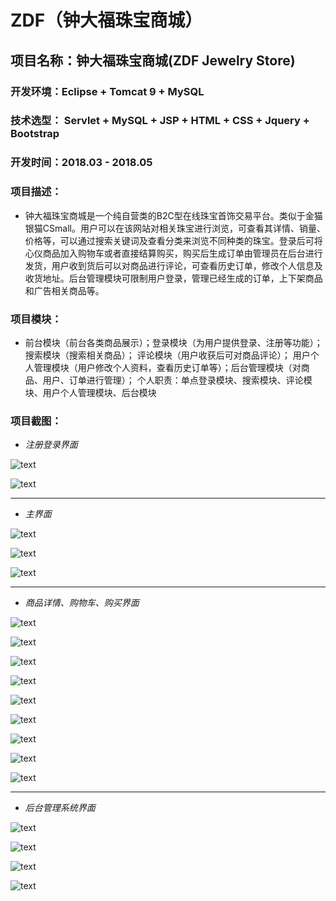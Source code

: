 # ZDF（钟大福珠宝商城）
## 项目名称：钟大福珠宝商城(ZDF Jewelry Store)

### 开发环境：Eclipse + Tomcat 9 + MySQL

### 技术选型： Servlet + MySQL + JSP + HTML + CSS + Jquery + Bootstrap

### 开发时间：2018.03 - 2018.05

### 项目描述：

* 钟大福珠宝商城是一个纯自营类的B2C型在线珠宝首饰交易平台。类似于金猫银猫CSmall。用户可以在该网站对相关珠宝进行浏览，可查看其详情、销量、价格等，可以通过搜索关键词及查看分类来浏览不同种类的珠宝。登录后可将心仪商品加入购物车或者直接结算购买，购买后生成订单由管理员在后台进行发货，用户收到货后可以对商品进行评论，可查看历史订单，修改个人信息及收货地址。后台管理模块可限制用户登录，管理已经生成的订单，上下架商品和广告相关商品等。

### 项目模块：
* 前台模块（前台各类商品展示）；登录模块（为用户提供登录、注册等功能）；搜索模块（搜索相关商品）；
评论模块（用户收获后可对商品评论）； 用户个人管理模块（用户修改个人资料，查看历史订单等）；后台管理模块（对商品、用户、订单进行管理）；
个人职责：单点登录模块、搜索模块、评论模块、用户个人管理模块、后台模块

### 项目截图：
   
   -	*注册登录界面*
   
   ![text](https://github.com/ZiTonzong/MyImagesLibrary/blob/master/ZDF(钟大福珠宝商城)截图/QQ20180910094154.png)
   
   ![text](https://github.com/ZiTonzong/MyImagesLibrary/blob/master/ZDF(钟大福珠宝商城)截图/QQ20180910094220.png)
   
   ---
   
   -	*主界面*
   
   ![text](https://github.com/ZiTonzong/MyImagesLibrary/blob/master/ZDF(钟大福珠宝商城)截图/QQ20180910093728.png)
   
   ![text](https://github.com/ZiTonzong/MyImagesLibrary/blob/master/ZDF(钟大福珠宝商城)截图/QQ20180910093918.png)
   
   ![text](https://github.com/ZiTonzong/MyImagesLibrary/blob/master/ZDF(钟大福珠宝商城)截图/QQ20180910094042.png)
   
   ---
   
   -	*商品详情、购物车、购买界面*
   
   ![text](https://github.com/ZiTonzong/MyImagesLibrary/blob/master/ZDF(钟大福珠宝商城)截图/QQ20180910094507.png)
   
   ![text](https://github.com/ZiTonzong/MyImagesLibrary/blob/master/ZDF(钟大福珠宝商城)截图/QQ20180910094524.png)
   
   ![text](https://github.com/ZiTonzong/MyImagesLibrary/blob/master/ZDF(钟大福珠宝商城)截图/QQ20180910094554.png)
   
   ![text](https://github.com/ZiTonzong/MyImagesLibrary/blob/master/ZDF(钟大福珠宝商城)截图/QQ20180910094607.png)
   
   ![text](https://github.com/ZiTonzong/MyImagesLibrary/blob/master/ZDF(钟大福珠宝商城)截图/QQ20180910094628.png)
   
   ![text](https://github.com/ZiTonzong/MyImagesLibrary/blob/master/ZDF(钟大福珠宝商城)截图/QQ20180910094738.png)
   
   ![text](https://github.com/ZiTonzong/MyImagesLibrary/blob/master/ZDF(钟大福珠宝商城)截图/QQ20180910094813.png)
   
   ![text](https://github.com/ZiTonzong/MyImagesLibrary/blob/master/ZDF(钟大福珠宝商城)截图/QQ20180910095021.png)
   
   ![text](https://github.com/ZiTonzong/MyImagesLibrary/blob/master/ZDF(钟大福珠宝商城)截图/QQ20180910094042.png)
   
   ---
   
   -	*后台管理系统界面*
   
   ![text](https://github.com/ZiTonzong/MyImagesLibrary/blob/master/ZDF(钟大福珠宝商城)截图/QQ20180910095122.png)
   
   ![text](https://github.com/ZiTonzong/MyImagesLibrary/blob/master/ZDF(钟大福珠宝商城)截图/QQ20180910095155.png)
   
   ![text](https://github.com/ZiTonzong/MyImagesLibrary/blob/master/ZDF(钟大福珠宝商城)截图/QQ20180910095215.png)
   
   ![text](https://github.com/ZiTonzong/MyImagesLibrary/blob/master/ZDF(钟大福珠宝商城)截图/QQ20180910095306.png)
   
	 
